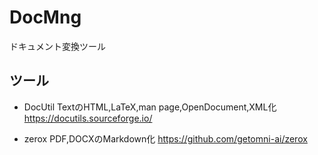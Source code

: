 # DocMng

ドキュメント変換ツール

## ツール


- DocUtil
TextのHTML,LaTeX,man page,OpenDocument,XML化
https://docutils.sourceforge.io/

- zerox
PDF,DOCXのMarkdown化
https://github.com/getomni-ai/zerox
